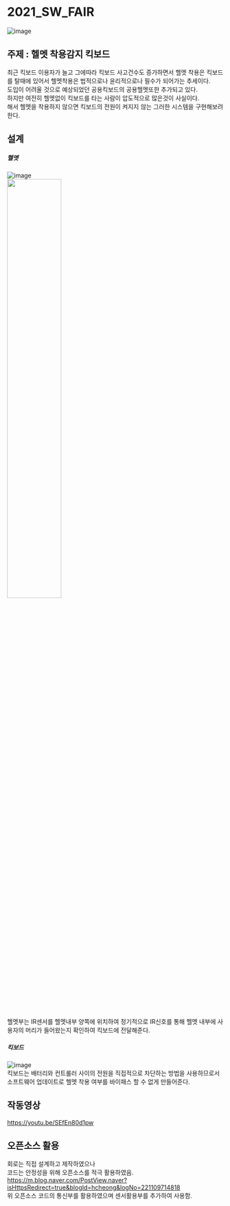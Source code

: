 # 2021_SW_FAIR

![image](https://user-images.githubusercontent.com/34888425/143032668-c7060f32-f6ea-4c57-8667-0d0861b9e215.png)

## 주제 : 헬멧 착용감지 킥보드
최근 킥보드 이용자가 늘고 그에따라 킥보드 사고건수도 증가하면서 헬멧 착용은 킥보드를 탈때에 있어서 헬멧착용은 법적으로나 윤리적으로나 필수가 되어가는 추세이다.\
도입이 어려울 것으로 예상되었던 공용킥보드의 공용헬멧또한 추가되고 있다.\
하지만 여전히 헬멧없이 킥보드를 타는 사람이 압도적으로 많은것이 사실이다.\
해서 헬멧을 착용하지 않으면 킥보드의 전원이 켜지지 않는 그러한 시스템을 구현해보려 한다.

## 설계

##### 헬멧
![image](https://user-images.githubusercontent.com/34888425/142860403-a5cf80b8-46f5-496c-b282-1fbc8f2b2701.png)\
<img src="https://user-images.githubusercontent.com/34888425/142861585-7a379730-0f55-4ecf-a299-fb7b952959b0.png" width="50%" height="50%"> \
헬멧부는 IR센서를 헬멧내부 양쪽에 위치하여 정기적으로 IR신호를 통해 헬멧 내부에 사용자의 머리가 들어왔는지 확인하여 킥보드에 전달해준다.


##### 킥보드
![image](https://user-images.githubusercontent.com/34888425/142860696-d33f8e5b-65a0-4c8e-93b5-ca109a533b8b.png)\
킥보드는 배터리와 컨트롤러 사이의 전원을 직접적으로 차단하는 방법을 사용하므로서 소프트웨어 업데이트로 헬멧 착용 여부를 바이패스 할 수 없게 만들어준다.

## 작동영상
https://youtu.be/SEfEn80d1pw

## 오픈소스 활용

회로는 직접 설계하고 제작하였으나\
코드는 안정성을 위해 오픈소스를 적극 활용하였음.\
https://m.blog.naver.com/PostView.naver?isHttpsRedirect=true&blogId=hcheong&logNo=221109714818 \
위 오픈소스 코드의 통신부를 활용하였으며 센서활용부를 추가하여 사용함.
